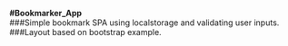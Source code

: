 **#Bookmarker_App**  
###Simple bookmark SPA using localstorage and validating user inputs.   
###Layout based on bootstrap example.  
